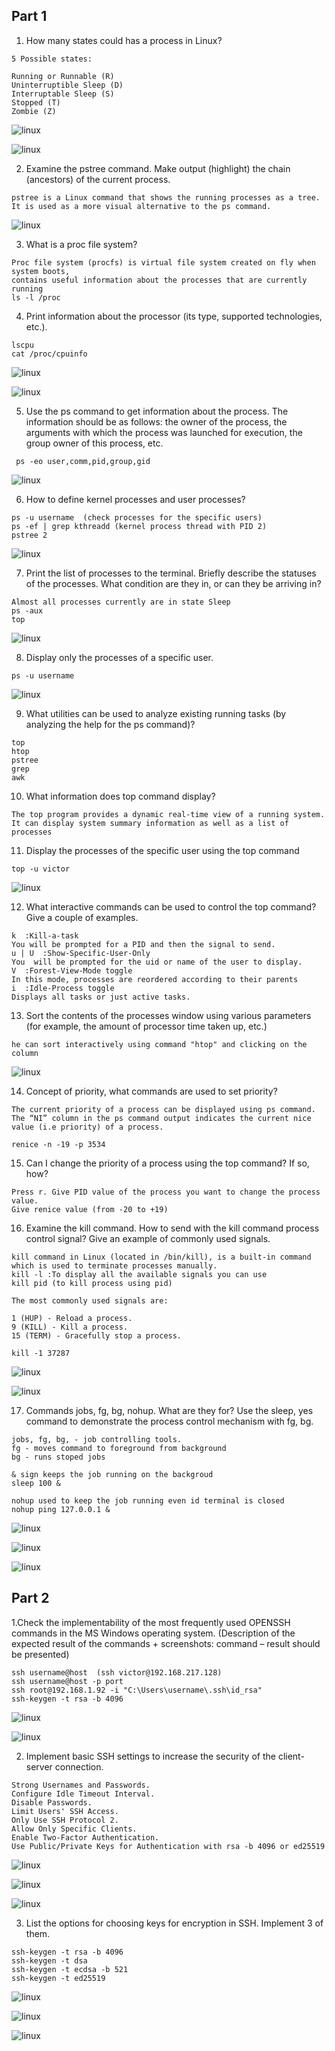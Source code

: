 ## Part 1

1. How many states could has a process in Linux?
```
5 Possible states:

Running or Runnable (R)
Uninterruptible Sleep (D)
Interruptable Sleep (S)
Stopped (T)
Zombie (Z)
```

![linux](./images/51.png "linux")

![linux](./images/52.png "linux")

2. Examine the pstree command. Make output (highlight) the chain (ancestors) of the current process.
```
pstree is a Linux command that shows the running processes as a tree. It is used as a more visual alternative to the ps command.
```
![linux](./images/53.png "linux")
 
3. What is a proc file system?
```
Proc file system (procfs) is virtual file system created on fly when system boots,
contains useful information about the processes that are currently running
ls -l /proc
```
4. Print information about the processor (its type, supported technologies, etc.).
```
lscpu
cat /proc/cpuinfo
```
![linux](./images/54.png "linux")

![linux](./images/55.png "linux")

5. Use the ps command to get information about the process. The information should be as follows: the owner of the process, 
the arguments with which the process was launched for execution, the group owner of this process, etc.
```
 ps -eo user,comm,pid,group,gid
```
![linux](./images/56.png "linux")

6. How to define kernel processes and user processes?
```
ps -u username  (check processes for the specific users)
ps -ef | grep kthreadd (kernel process thread with PID 2)
pstree 2
```
![linux](./images/57.png "linux")

7. Print the list of processes to the terminal. Briefly describe the statuses of the processes. 
 What condition are they in, or can they be arriving in?
```
Almost all processes currently are in state Sleep
ps -aux
top
```
![linux](./images/58.png "linux")

8. Display only the processes of a specific user.
```
ps -u username
```
![linux](./images/59.png "linux")

9. What utilities can be used to analyze existing running tasks (by analyzing the help for the ps command)?
```
top
htop
pstree
grep
awk
```
10. What information does top command display?
```
The top program provides a dynamic real-time view of a running system. 
It can display system summary information as well as a list of processes
```
11. Display the processes of the specific user using the top command
```
top -u victor
```
![linux](./images/60.png "linux")

12. What interactive commands can be used to control the top command? Give a couple of examples.
```
k  :Kill-a-task
You will be prompted for a PID and then the signal to send.
u | U  :Show-Specific-User-Only
You  will be prompted for the uid or name of the user to display.
V  :Forest-View-Mode toggle
In this mode, processes are reordered according to their parents
i  :Idle-Process toggle
Displays all tasks or just active tasks.
```

13. Sort the contents of the processes window using various parameters (for example, the amount of processor time taken up, etc.)
```
he can sort interactively using command "htop" and clicking on the column
```
![linux](./images/61.png "linux")

14. Concept of priority, what commands are used to set priority?
```
The current priority of a process can be displayed using ps command.
The “NI” column in the ps command output indicates the current nice value (i.e priority) of a process.

renice -n -19 -p 3534
```
15. Can I change the priority of a process using the top command? If so, how?
```
Press r. Give PID value of the process you want to change the process value. 
Give renice value (from -20 to +19)
```
16. Examine the kill command. How to send with the kill command process control signal? Give an example of commonly used signals.
```
kill command in Linux (located in /bin/kill), is a built-in command which is used to terminate processes manually.
kill -l :To display all the available signals you can use
kill pid (to kill process using pid)
 
The most commonly used signals are:

1 (HUP) - Reload a process.
9 (KILL) - Kill a process.
15 (TERM) - Gracefully stop a process.

kill -1 37287
```
![linux](./images/62.png "linux")

![linux](./images/63.png "linux")

17. Commands jobs, fg, bg, nohup. What are they for? Use the sleep, yes command to demonstrate the process control mechanism with fg, bg.
```
jobs, fg, bg, - job controlling tools. 
fg - moves command to foreground from background
bg - runs stoped jobs

& sign keeps the job running on the backgroud
sleep 100 &

nohup used to keep the job running even id terminal is closed
nohup ping 127.0.0.1 &
```
![linux](./images/64.png "linux")

![linux](./images/65.png "linux")

![linux](./images/67.png "linux")

## Part 2

1.Check the implementability of the most frequently used OPENSSH commands in the MS Windows operating system. 
(Description of the expected result of the commands + screenshots: command – result should be presented)
```
ssh username@host  (ssh victor@192.168.217.128)
ssh username@host -p port
ssh root@192.168.1.92 -i "C:\Users\username\.ssh\id_rsa"
ssh-keygen -t rsa -b 4096
```
![linux](./images/68.png "linux")

![linux](./images/69.png "linux")

2. Implement basic SSH settings to increase the security of the client-server connection.
```
Strong Usernames and Passwords.
Configure Idle Timeout Interval.
Disable Passwords.
Limit Users' SSH Access.
Only Use SSH Protocol 2. 
Allow Only Specific Clients. 
Enable Two-Factor Authentication. 
Use Public/Private Keys for Authentication with rsa -b 4096 or ed25519
```
![linux](./images/70.png "linux")

![linux](./images/71.png "linux")

![linux](./images/72.png "linux")

3. List the options for choosing keys for encryption in SSH. Implement 3 of them.
```
ssh-keygen -t rsa -b 4096
ssh-keygen -t dsa 
ssh-keygen -t ecdsa -b 521 
ssh-keygen -t ed25519
```
![linux](./images/73.png "linux")

![linux](./images/74.png "linux")

![linux](./images/75.png "linux")



